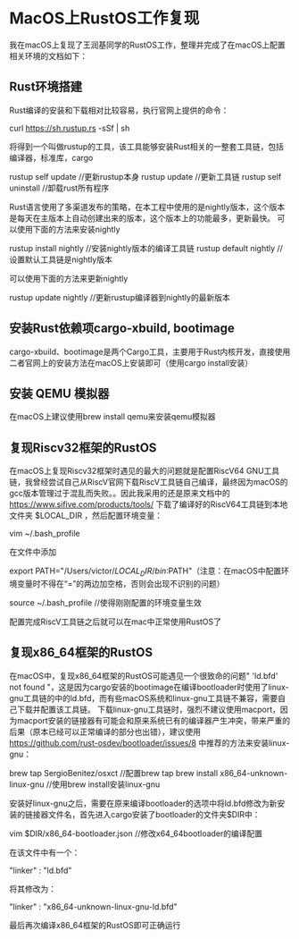 # MacOS上RustOS工作复现
我在macOS上复现了王润基同学的RustOS工作，整理并完成了在macOS上配置相关环境的文档如下：

## Rust环境搭建
Rust编译的安装和下载相对比较容易，执行官网上提供的命令：

curl https://sh.rustup.rs -sSf | sh

将得到一个叫做rustup的工具，该工具能够安装Rust相关的一整套工具链，包括编译器，标准库，cargo

rustup self update //更新rustup本身
rustup update //更新工具链
rustup self uninstall //卸载rust所有程序

Rust语言使用了多渠道发布的策略，在本工程中使用的是nightly版本，这个版本是每天在主版本上自动创建出来的版本，这个版本上的功能最多，更新最快。
可以使用下面的方法来安装nightly

rustup install nightly //安装nightly版本的编译工具链
rustup default nightly //设置默认工具链是nightly版本

可以使用下面的方法来更新nightly

rustup update nightly //更新rustup编译器到nightly的最新版本

## 安装Rust依赖项cargo-xbuild, bootimage
cargo-xbuild、bootimage是两个Cargo工具，主要用于Rust内核开发，直接使用二者官网上的安装方法在macOS上安装即可（使用cargo install安装）

## 安装 QEMU 模拟器
在macOS上建议使用brew install qemu来安装qemu模拟器

## 复现Riscv32框架的RustOS
在macOS上复现Riscv32框架时遇见的最大的问题就是配置RiscV64 GNU工具链，我曾经尝试自己从RiscV官网下载RiscV工具链自己编译，最终因为macOS的gcc版本管理过于混乱而失败。。因此我采用的还是原来文档中的 https://www.sifive.com/products/tools/ 下载了编译好的RiscV64工具链到本地文件夹 $LOCAL_DIR ，然后配置环境变量：

vim ~/.bash_profile

在文件中添加

export PATH="/Users/victor/$LOCAL_DIR/bin:$PATH"（注意：在macOS中配置环境变量时不得在“=”的两边加空格，否则会出现不识别的问题）

source ~/.bash_profile //使得刚刚配置的环境变量生效

配置完成RiscV工具链之后就可以在mac中正常使用RustOS了

## 复现x86_64框架的RustOS
在macOS中，复现x86_64框架的RustOS可能遇见一个很致命的问题" 'ld.bfd' not found "，这是因为cargo安装的bootimage在编译bootloader时使用了linux-gnu工具链的中的ld.bfd，而有些macOS系统和linux-gnu工具链不兼容，需要自己下载并配置该工具链。
下载linux-gnu工具链时，强烈不建议使用macport，因为macport安装的链接器有可能会和原来系统已有的编译器产生冲突，带来严重的后果（原本已经可以正常编译的部分也出错），建议使用 https://github.com/rust-osdev/bootloader/issues/8 中推荐的方法来安装linux-gnu：

brew tap SergioBenitez/osxct //配置brew tap
brew install x86_64-unknown-linux-gnu //使用brew install安装linux-gnu

安装好linux-gnu之后，需要在原来编译bootloader的选项中将ld.bfd修改为新安装的链接器文件名，首先进入cargo安装了bootloader的文件夹$DIR中：

vim $DIR/x86_64-bootloader.json //修改x64_64bootloader的编译配置

在该文件中有一个：

"linker" : "ld.bfd"

将其修改为：

"linker" : "x86_64-unknown-linux-gnu-ld.bfd"

最后再次编译x86_64框架的RustOS即可正确运行